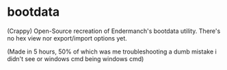 # bootdata
(Crappy) Open-Source recreation of Endermanch's bootdata utility. There's no hex view nor export/import options yet.


(Made in 5 hours, 50% of which was me troubleshooting a dumb mistake i didn't see or windows cmd being windows cmd)
